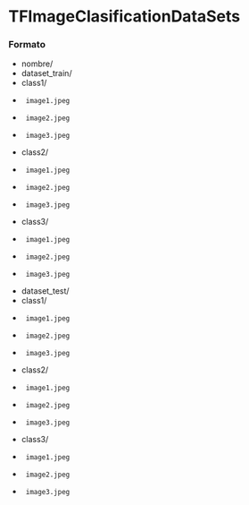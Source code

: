 # TFImageClasificationDataSets

### Formato

- nombre/
-  dataset_train/
-    class1/
-      image1.jpeg
-      image2.jpeg
-      image3.jpeg
-    class2/
-      image1.jpeg
-      image2.jpeg
-      image3.jpeg
-    class3/
-      image1.jpeg
-      image2.jpeg
-      image3.jpeg
-  dataset_test/
-    class1/
-      image1.jpeg
-      image2.jpeg
-      image3.jpeg
-    class2/
-      image1.jpeg
-      image2.jpeg
-      image3.jpeg
-    class3/
-      image1.jpeg
-      image2.jpeg
-      image3.jpeg
